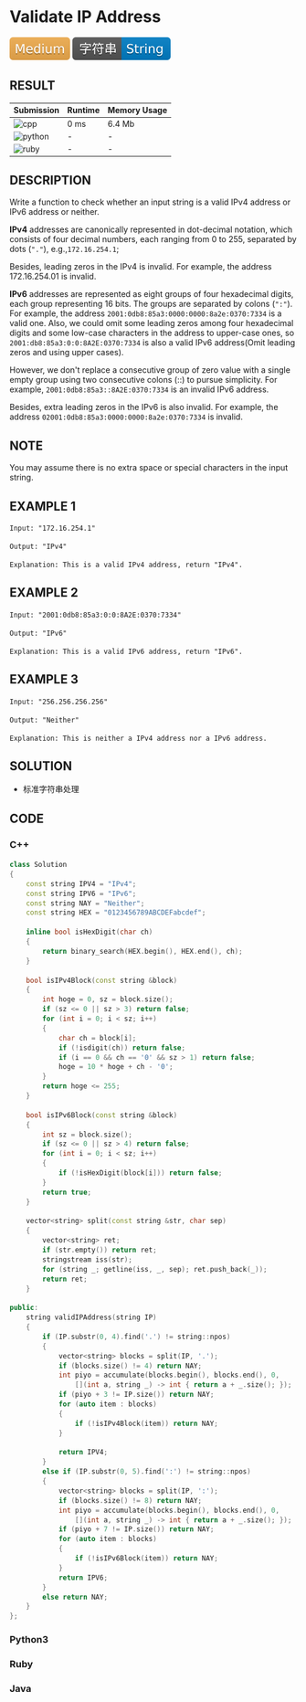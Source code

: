 # Validate IP Address

![Medium](../../materials/-Medium-f0ad4e.svg) ![String](../../materials/字符串-String-007ec6.svg)

## RESULT

| Submission                                                        | Runtime | Memory Usage |
| ----------------------------------------------------------------- | ------- | ------------ |
| ![cpp](https://img.shields.io/badge/leetcode468-cpp-f34b7d.svg)   | 0 ms    | 6.4 Mb       |
| ![python](https://img.shields.io/badge/leetcode468-py-3572A5.svg) | -       | -            |
| ![ruby](https://img.shields.io/badge/leetcode468-rb-701516.svg)   | -       | -            |

## DESCRIPTION

Write a function to check whether an input string is a valid IPv4 address or IPv6 address or neither.

**IPv4** addresses are canonically represented in dot-decimal notation, which consists of four decimal numbers, each ranging from 0 to 255, separated by dots (`"."`), e.g.,`172.16.254.1`;

Besides, leading zeros in the IPv4 is invalid. For example, the address 172.16.254.01 is invalid.

**IPv6** addresses are represented as eight groups of four hexadecimal digits, each group representing 16 bits. The groups are separated by colons (`":"`). For example, the address `2001:0db8:85a3:0000:0000:8a2e:0370:7334` is a valid one. Also, we could omit some leading zeros among four hexadecimal digits and some low-case characters in the address to upper-case ones, so `2001:db8:85a3:0:0:8A2E:0370:7334` is also a valid IPv6 address(Omit leading zeros and using upper cases).

However, we don't replace a consecutive group of zero value with a single empty group using two consecutive colons (::) to pursue simplicity. For example, `2001:0db8:85a3::8A2E:0370:7334` is an invalid IPv6 address.

Besides, extra leading zeros in the IPv6 is also invalid. For example, the address `02001:0db8:85a3:0000:0000:8a2e:0370:7334` is invalid.

## NOTE

You may assume there is no extra space or special characters in the input string.

## EXAMPLE 1

```plain
Input: "172.16.254.1"

Output: "IPv4"

Explanation: This is a valid IPv4 address, return "IPv4".
```

## EXAMPLE 2

```plain
Input: "2001:0db8:85a3:0:0:8A2E:0370:7334"

Output: "IPv6"

Explanation: This is a valid IPv6 address, return "IPv6".
```

## EXAMPLE 3

```plain
Input: "256.256.256.256"

Output: "Neither"

Explanation: This is neither a IPv4 address nor a IPv6 address.
```

## SOLUTION

* 标准字符串处理

## CODE

### C++

```cpp
class Solution
{
    const string IPV4 = "IPv4";
    const string IPV6 = "IPv6";
    const string NAY = "Neither";
    const string HEX = "0123456789ABCDEFabcdef";

    inline bool isHexDigit(char ch)
    {
        return binary_search(HEX.begin(), HEX.end(), ch);
    }

    bool isIPv4Block(const string &block)
    {
        int hoge = 0, sz = block.size();
        if (sz <= 0 || sz > 3) return false;
        for (int i = 0; i < sz; i++)
        {
            char ch = block[i];
            if (!isdigit(ch)) return false;
            if (i == 0 && ch == '0' && sz > 1) return false;
            hoge = 10 * hoge + ch - '0';
        }
        return hoge <= 255;
    }

    bool isIPv6Block(const string &block)
    {
        int sz = block.size();
        if (sz <= 0 || sz > 4) return false;
        for (int i = 0; i < sz; i++)
        {
            if (!isHexDigit(block[i])) return false;
        }
        return true;
    }

    vector<string> split(const string &str, char sep)
    {
        vector<string> ret;
        if (str.empty()) return ret;
        stringstream iss(str);
        for (string _; getline(iss, _, sep); ret.push_back(_));
        return ret;
    }

public:
    string validIPAddress(string IP)
    {
        if (IP.substr(0, 4).find('.') != string::npos)
        {
            vector<string> blocks = split(IP, '.');
            if (blocks.size() != 4) return NAY;
            int piyo = accumulate(blocks.begin(), blocks.end(), 0, 
                [](int a, string _) -> int { return a + _.size(); });
            if (piyo + 3 != IP.size()) return NAY;
            for (auto item : blocks)
            {
                if (!isIPv4Block(item)) return NAY;
            }

            return IPV4;
        }
        else if (IP.substr(0, 5).find(':') != string::npos)
        {
            vector<string> blocks = split(IP, ':');
            if (blocks.size() != 8) return NAY;
            int piyo = accumulate(blocks.begin(), blocks.end(), 0, 
                [](int a, string _) -> int { return a + _.size(); });
            if (piyo + 7 != IP.size()) return NAY;
            for (auto item : blocks)
            {
                if (!isIPv6Block(item)) return NAY;
            }
            return IPV6;
        }
        else return NAY;
    }
};
```

### Python3

### Ruby

### Java
